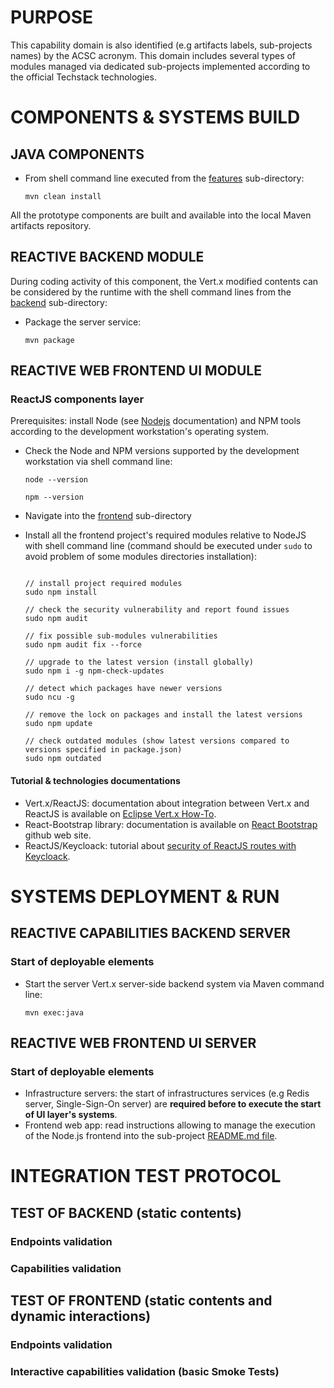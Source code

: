 # PURPOSE
This capability domain is also identified (e.g artifacts labels, sub-projects names) by the ACSC acronym.
This domain includes several types of modules managed via dedicated sub-projects implemented according to the official Techstack technologies.

# COMPONENTS & SYSTEMS BUILD
## JAVA COMPONENTS
* From shell command line executed from the [features](acsc-features) sub-directory:

  ```shell
  mvn clean install
  ```

All the prototype components are built and available into the local Maven artifacts repository.

## REACTIVE BACKEND MODULE
During coding activity of this component, the Vert.x modified contents can be considered by the runtime with the shell command lines from the [backend](acsc-ui-modules/acsc-backend) sub-directory:
* Package the server service:

  ```shell
  mvn package
  ```

## REACTIVE WEB FRONTEND UI MODULE
### ReactJS components layer
Prerequisites: install Node (see [Nodejs](https://nodejs.org/en/) documentation) and NPM tools according to the development workstation's operating system.

* Check the Node and NPM versions supported by the development workstation via shell command line:

  ```shell
  node --version

  npm --version
  ```

* Navigate into the [frontend](acsc-ui-modules/acsc-frontend) sub-directory

* Install all the frontend project's required modules relative to NodeJS with shell command line (command should be executed under `sudo` to avoid problem of some modules directories installation):

  ```shell

  // install project required modules
  sudo npm install

  // check the security vulnerability and report found issues
  sudo npm audit

  // fix possible sub-modules vulnerabilities
  sudo npm audit fix --force

  // upgrade to the latest version (install globally)
  sudo npm i -g npm-check-updates

  // detect which packages have newer versions
  sudo ncu -g

  // remove the lock on packages and install the latest versions
  sudo npm update

  // check outdated modules (show latest versions compared to versions specified in package.json)
  sudo npm outdated
  ```

#### Tutorial & technologies documentations
- Vert.x/ReactJS: documentation about integration between Vert.x and ReactJS is available on [Eclipse Vert.x How-To](https://how-to.vertx.io/single-page-react-vertx-howto/).
- React-Bootstrap library: documentation is available on [React Bootstrap](https://react-bootstrap.github.io/getting-started/introduction/) github web site.
- ReactJS/Keycloack: tutorial about [security of ReactJS routes with Keycloack](https://cagline.medium.com/authenticate-and-authorize-react-routes-component-with-keycloak-666e85662636).

# SYSTEMS DEPLOYMENT & RUN
## REACTIVE CAPABILITIES BACKEND SERVER

### Start of deployable elements
* Start the server Vert.x server-side backend system via Maven command line:

  ```shell
  mvn exec:java
  ```

## REACTIVE WEB FRONTEND UI SERVER

### Start of deployable elements
- Infrastructure servers: the start of infrastructures services (e.g Redis server, Single-Sign-On server) are __required before to execute the start of UI layer's systems__.
- Frontend web app: read instructions allowing to manage the execution of the Node.js frontend into the sub-project [README.md file](acsc-ui-modules/acsc-frontend/README.md).

# INTEGRATION TEST PROTOCOL
## TEST OF BACKEND (static contents)

### Endpoints validation

### Capabilities validation

## TEST OF FRONTEND (static contents and dynamic interactions)

### Endpoints validation

### Interactive capabilities validation (basic Smoke Tests)
